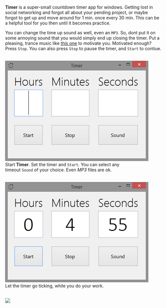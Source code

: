 **Timer** is a super-small countdown timer app for windows.
Getting lost in social networking and forgot all about your pending
project, or maybe forgot to get up and move around for 1 min. once every
30 min. This can be a helpful tool for you then until it becomes practice.

You can change the time up sound as well, even an `MP3`. So, dont
put it on some annoying sound that you would simply end up closing the timer.
Put a pleasing, trance music like [this one](https://www.youtube.com/watch?v=5isFGQ7TQOg)
to motivate you. Motivated enough? Press `Stop`. You can also press `Stop`
to pause the timer, and `Start` to contiue.
<br>
<br>

![](Results/00.png)<br>
Start **Timer**. Set the timer and `Start`. You can select any <br>
timeout `Sound` of your choice. Even *MP3* files are ok.
<br>
<br>

![](Results/01.png)<br>
Let the timer go ticking, while you do your work.
<br>
<br>

![](https://ga-beacon.deno.dev/G-RC63DPBH3P:SH3Eq-NoQ9mwgYeHWxu7cw/github.com/nodef/timer.windows)
